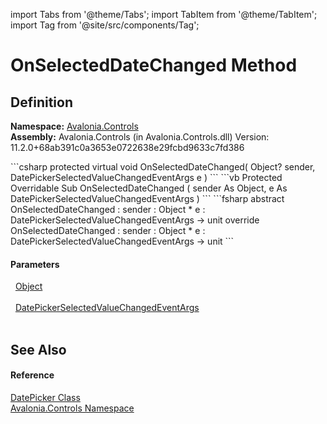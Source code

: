 import Tabs from '@theme/Tabs'; 
import TabItem from '@theme/TabItem'; 
import Tag from '@site/src/components/Tag'; 

# OnSelectedDateChanged Method




## Definition
**Namespace:** <a href="N_Avalonia_Controls">Avalonia.Controls</a>  
**Assembly:** Avalonia.Controls (in Avalonia.Controls.dll) Version: 11.2.0+68ab391c0a3653e0722638e29fcbd9633c7fd386

<Tabs groupId="api-code-preview">
<TabItem value="csharp" label="C#">
```csharp
protected virtual void OnSelectedDateChanged(
	Object? sender,
	DatePickerSelectedValueChangedEventArgs e
)
```
</TabItem>
<TabItem value="vb" label="VB">
```vb
Protected Overridable Sub OnSelectedDateChanged ( 
	sender As Object,
	e As DatePickerSelectedValueChangedEventArgs
)
```
</TabItem>
<TabItem value="fsharp" label="F#">
```fsharp
abstract OnSelectedDateChanged : 
        sender : Object * 
        e : DatePickerSelectedValueChangedEventArgs -> unit 
override OnSelectedDateChanged : 
        sender : Object * 
        e : DatePickerSelectedValueChangedEventArgs -> unit 
```
</TabItem>
</Tabs>



#### Parameters
<dl><dt>  <a href="https://learn.microsoft.com/dotnet/api/system.object" target="_blank" rel="noopener noreferrer">Object</a></dt><dd> </dd><dt>  <a href="T_Avalonia_Controls_DatePickerSelectedValueChangedEventArgs">DatePickerSelectedValueChangedEventArgs</a></dt><dd> </dd></dl>

## See Also


#### Reference
<a href="T_Avalonia_Controls_DatePicker">DatePicker Class</a>  
<a href="N_Avalonia_Controls">Avalonia.Controls Namespace</a>  
